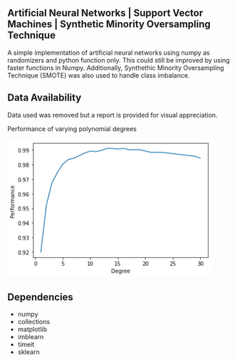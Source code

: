 ## Artificial Neural Networks | Support Vector Machines | Synthetic Minority Oversampling Technique
A simple implementation of artificial neural networks using numpy as randomizers and python function only. This could still be improved by using faster functions in Numpy. Additionally, Synthethic Minority Oversampling Technique (SMOTE) was also used to handle class imbalance.

## Data Availability
Data used was removed but a report is provided for visual appreciation.

Performance of varying polynomial degrees

![alt text](https://github.com/Phrungck/artificial-neural-network/blob/main/plot.PNG)

## Dependencies
* numpy
* collections
* matplotlib
* imblearn
* timeit
* sklearn
